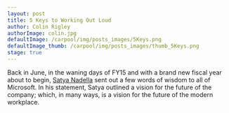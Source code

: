 ```yaml
---
layout: post
title: 5 Keys to Working Out Loud
author: Colin Rigley
authorImage: colin.jpg
defaultImage: /carpool/img/posts_images/5Keys.png
defaultImage_thumb: /carpool/img/posts_images/thumb_5Keys.png
stage: true
---
```

Back in June, in the waning days of FY15 and with a brand new fiscal year about to begin, [Satya Nadella](https://carpoolagency.sharepoint.com/sites/carpool/default.html#!/post/669) sent out a few words of wisdom to all of Microsoft. In his statement, Satya outlined a vision for the future of the company; which, in many ways, is a vision for the future of the modern workplace. 

<!--more-->
